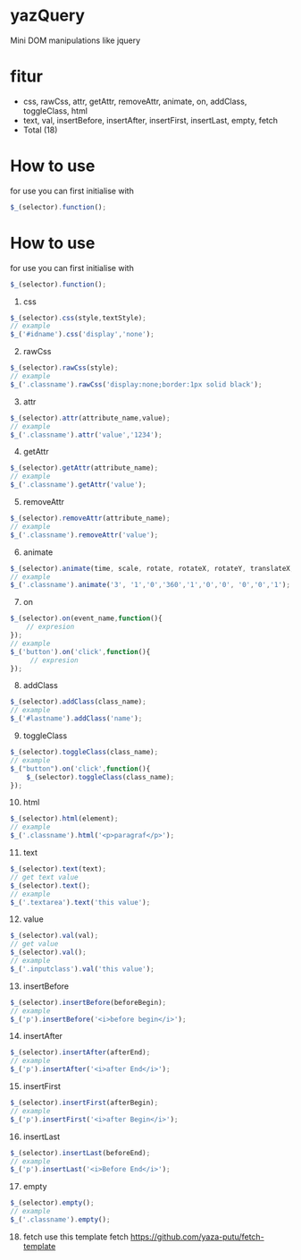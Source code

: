 # yazQuery
Mini DOM manipulations like jquery

# fitur 
 * css, rawCss, attr, getAttr, removeAttr, animate, on, addClass, toggleClass, html
 * text, val, insertBefore, insertAfter, insertFirst, insertLast, empty, fetch
* Total (18)

# How to use
for use you can first initialise with
```javascript
$_(selector).function();
```
# How to use
for use you can first initialise with
```javascript
$_(selector).function();
```

1. css
```javascript
$_(selector).css(style,textStyle);
// example
$_('#idname').css('display','none');
```
2. rawCss
```javascript
$_(selector).rawCss(style);
// example
$_('.classname').rawCss('display:none;border:1px solid black');
```
3. attr
```javascript
$_(selector).attr(attribute_name,value);
// example
$_('.classname').attr('value','1234');
```
4. getAttr
```javascript
$_(selector).getAttr(attribute_name);
// example
$_('.classname').getAttr('value');
```
5. removeAttr
```javascript
$_(selector).removeAttr(attribute_name);
// example
$_('.classname').removeAttr('value');
```
6. animate
```javascript
$_(selector).animate(time, scale, rotate, rotateX, rotateY, translateX, translateY, skewX, skewY, opacity);
// example 
$_('.classname').animate('3', '1','0','360','1','0','0', '0','0','1');
```
7. on
```javascript
$_(selector).on(event_name,function(){
    // expresion
});
// example
$_('button').on('click',function(){
     // expresion
});
```
8. addClass
```javascript
$_(selector).addClass(class_name);
// example
$_('#lastname').addClass('name');
```
9. toggleClass
```javascript
$_(selector).toggleClass(class_name);
// example
$_("button").on('click',function(){
    $_(selector).toggleClass(class_name);
});
```
10. html
```javascript
$_(selector).html(element);
// example
$_('.classname').html('<p>paragraf</p>');
```
11. text
```javascript
$_(selector).text(text);
// get text value
$_(selector).text();
// example
$_('.textarea').text('this value');
```
12. value
```javascript
$_(selector).val(val);
// get value
$_(selector).val();
// example
$_('.inputclass').val('this value');
```
13. insertBefore
```javascript
$_(selector).insertBefore(beforeBegin);
// example
$_('p').insertBefore('<i>before begin</i>');
```
14. insertAfter
```javascript
$_(selector).insertAfter(afterEnd);
// example
$_('p').insertAfter('<i>after End</i>');
```
15. insertFirst 
```javascript
$_(selector).insertFirst(afterBegin);
// example
$_('p').insertFirst('<i>after Begin</i>');
```
16. insertLast
```javascript
$_(selector).insertLast(beforeEnd);
// example
$_('p').insertLast('<i>Before End</i>');
```
17. empty
```javascript
$_(selector).empty();
// example
$_('.classname').empty();
```
18. fetch
use this template fetch https://github.com/yaza-putu/fetch-template